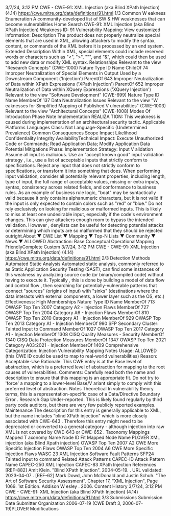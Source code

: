 3/7/24, 3:12 PM CWE - CWE-91: XML Injection (aka Blind XPath Injection) (4.14)
https://cwe.mitre.org/data/deﬁnitions/91.html 1/3
Common W eakness Enumeration
A community-developed list of SW & HW weaknesses that can become
vulnerabilities
Home Search
CWE-91: XML Injection (aka Blind XPath Injection)
Weakness ID: 91
Vulnerability Mapping: 
View customized information:
 Description
The product does not properly neutralize special elements that are used in XML, allowing attackers to modify the syntax, content, or
commands of the XML before it is processed by an end system.
 Extended Description
Within XML, special elements could include reserved words or characters such as "<", ">", """, and "&", which could then be used to
add new data or modify XML syntax.
 Relationships
 Relevant to the view "Research Concepts" (CWE-1000)
Nature Type ID Name
ChildOf 74 Improper Neutralization of Special Elements in Output Used by a Downstream Component
('Injection')
ParentOf 643 Improper Neutralization of Data within XPath Expressions ('XPath Injection')
ParentOf 652 Improper Neutralization of Data within XQuery Expressions ('XQuery Injection')
 Relevant to the view "Software Development" (CWE-699)
Nature Type ID Name
MemberOf 137 Data Neutralization Issues
 Relevant to the view "W eaknesses for Simplified Mapping of Published V ulnerabilities" (CWE-1003)
 Relevant to the view "Architectural Concepts" (CWE-1008)
 Modes Of Introduction
Phase Note
Implementation REALIZA TION: This weakness is caused during implementation of an architectural security tactic.
 Applicable Platforms
Languages
Class: Not Language-Specific (Undetermined Prevalence)
 Common Consequences
Scope Impact Likelihood
Confidentiality
Integrity
AvailabilityTechnical Impact: Execute Unauthorized Code or Commands; Read Application Data; Modify Application Data
 Potential Mitigations
Phase: Implementation
Strategy: Input V alidation
Assume all input is malicious. Use an "accept known good" input validation strategy , i.e., use a list of acceptable inputs that
strictly conform to specifications. Reject any input that does not strictly conform to specifications, or transform it into something
that does.
When performing input validation, consider all potentially relevant properties, including length, type of input, the full range of
acceptable values, missing or extra inputs, syntax, consistency across related fields, and conformance to business rules. As an
example of business rule logic, "boat" may be syntactically valid because it only contains alphanumeric characters, but it is not
valid if the input is only expected to contain colors such as "red" or "blue."
Do not rely exclusively on looking for malicious or malformed inputs. This is likely to miss at least one undesirable input,
especially if the code's environment changes. This can give attackers enough room to bypass the intended validation. However ,
denylists can be useful for detecting potential attacks or determining which inputs are so malformed that they should be rejected
outright.About ▼ CWE List ▼ Mapping ▼ Top-N Lists ▼ Community ▼ News ▼
ALLOWED
Abstraction: Base
Conceptual OperationalMapping
FriendlyComplete Custom
3/7/24, 3:12 PM CWE - CWE-91: XML Injection (aka Blind XPath Injection) (4.14)
https://cwe.mitre.org/data/deﬁnitions/91.html 2/3
 Detection Methods
Automated Static Analysis
Automated static analysis, commonly referred to as Static Application Security Testing (SAST), can find some instances of this
weakness by analyzing source code (or binary/compiled code) without having to execute it. Typically , this is done by building a
model of data flow and control flow , then searching for potentially-vulnerable patterns that connect "sources" (origins of input)
with "sinks" (destinations where the data interacts with external components, a lower layer such as the OS, etc.)
Effectiveness: High
 Memberships
Nature Type ID Name
MemberOf 713 OWASP Top Ten 2007 Category A2 - Injection Flaws
MemberOf 727 OWASP Top Ten 2004 Category A6 - Injection Flaws
MemberOf 810 OWASP Top Ten 2010 Category A1 - Injection
MemberOf 929 OWASP Top Ten 2013 Category A1 - Injection
MemberOf 990 SFP Secondary Cluster: Tainted Input to Command
MemberOf 1027 OWASP Top Ten 2017 Category A1 - Injection
MemberOf 1308 CISQ Quality Measures - Security
MemberOf 1340 CISQ Data Protection Measures
MemberOf 1347 OWASP Top Ten 2021 Category A03:2021 - Injection
MemberOf 1409 Comprehensive Categorization: Injection
 Vulnerability Mapping Notes
Usage: ALLOWED (this CWE ID could be used to map to real-world vulnerabilities)
Reason: Acceptable-Use
Rationale:
This CWE entry is at the Base level of abstraction, which is a preferred level of abstraction for mapping to the root causes of
vulnerabilities.
Comments:
Carefully read both the name and description to ensure that this mapping is an appropriate fit. Do not try to 'force' a mapping to a
lower-level Base/V ariant simply to comply with this preferred level of abstraction.
 Notes
Theoretical
In vulnerability theory terms, this is a representation-specific case of a Data/Directive Boundary Error .
Research Gap
Under-reported. This is likely found regularly by third party code auditors, but there are very few publicly reported examples.
Maintenance
The description for this entry is generally applicable to XML, but the name includes "blind XPath injection" which is more closely
associated with CWE-643 . Therefore this entry might need to be deprecated or converted to a general category - although injection
into raw XML is not covered by CWE-643 or CWE-652 .
 Taxonomy Mappings
Mapped T axonomy Name Node ID Fit Mapped Node Name
PLOVER XML injection (aka Blind Xpath injection)
OWASP Top Ten 2007 A2 CWE More Specific Injection Flaws
OWASP Top Ten 2004 A6 CWE More Specific Injection Flaws
WASC 23 XML Injection
Software Fault Patterns SFP24 Tainted input to command
 Related Attack Patterns
CAPEC-ID Attack Pattern Name
CAPEC-250 XML Injection
CAPEC-83 XPath Injection
 References
[REF-882] Amit Klein. "Blind XPath Injection". 2004-05-19.
. URL validated: 2023-04-07 .
[REF-62] Mark Dowd, John McDonald and Justin Schuh. "The Art of Software Security Assessment". Chapter 17, "XML Injection",
Page 1069. 1st Edition. Addison W esley . 2006.
 Content History
3/7/24, 3:12 PM CWE - CWE-91: XML Injection (aka Blind XPath Injection) (4.14)
https://cwe.mitre.org/data/deﬁnitions/91.html 3/3
 Submissions
Submission Date Submitter Organization
2006-07-19
(CWE Draft 3, 2006-07-19)PLOVER
 Modifications